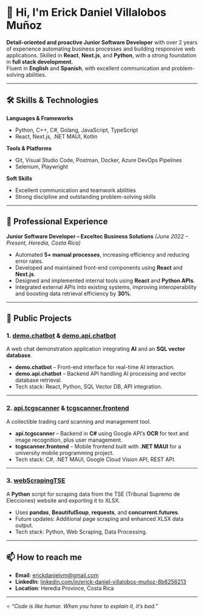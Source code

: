 # 👋 Hi, I'm Erick Daniel Villalobos Muñoz

**Detail-oriented and proactive Junior Software Developer** with over 2 years of experience automating business processes and building responsive web applications. Skilled in **React**, **Next.js**, and **Python**, with a strong foundation in **full stack development**.  
Fluent in **English** and **Spanish**, with excellent communication and problem-solving abilities.

---

## 🛠 Skills & Technologies

**Languages & Frameworks**
- Python, C++, C#, Golang, JavaScript, TypeScript
- React, Next.js, .NET MAUI, Kotlin

**Tools & Platforms**
- Git, Visual Studio Code, Postman, Docker, Azure DevOps Pipelines  
- Selenium, Playwright

**Soft Skills**
- Excellent communication and teamwork abilities  
- Strong discipline and outstanding problem-solving skills

---

## 💼 Professional Experience

**Junior Software Developer – Exceltec Business Solutions** *(June 2022 – Present, Heredia, Costa Rica)*
- Automated **5+ manual processes**, increasing efficiency and reducing error rates.
- Developed and maintained front-end components using **React** and **Next.js**.
- Designed and implemented internal tools using **React** and **Python APIs**.
- Integrated external APIs into existing systems, improving interoperability and boosting data retrieval efficiency by **30%**.

---

## 📂 Public Projects

### 1. [demo.chatbot](https://github.com/Ascerola/demo.chatbot) & [demo.api.chatbot](https://github.com/Ascerola/demo.api.chatbot)
A web chat demonstration application integrating **AI** and an **SQL vector database**.
- **demo.chatbot** – Front-end interface for real-time AI interaction.
- **demo.api.chatbot** – Backend API handling AI processing and vector database retrieval.
- Tech stack: React, Python, SQL Vector DB, API integration.

---

### 2. [api.tcgscanner](https://github.com/Ascerola/api.tcgscanner) & [tcgscanner.frontend](https://github.com/Ascerola/tcgscanner.frontend)
A collectible trading card scanning and management tool.
- **api.tcgscanner** – Backend in **C#** using Google API’s **OCR** for text and image recognition, plus user management.
- **tcgscanner.frontend** – Mobile frontend built with **.NET MAUI** for a university mobile programming project.
- Tech stack: C#, .NET MAUI, Google Cloud Vision API, REST API.

---

### 3. [webScrapingTSE](https://github.com/Ascerola/webScrapingTSE)
A **Python** script for scraping data from the TSE (Tribunal Supremo de Elecciones) website and exporting it to XLSX.
- Uses **pandas**, **BeautifulSoup**, **requests**, and **concurrent.futures**.
- Future updates: Additional page scraping and enhanced XLSX data output.
- Tech stack: Python, Web Scraping, Data Processing.

---

## 📫 How to reach me
- **Email**: erickdanielvm@gmail.com  
- **LinkedIn**: [linkedin.com/in/erick-daniel-villalobos-muñoz-8b6256213](https://www.linkedin.com/in/erick-daniel-villalobos-muñoz-8b6256213)  
- **Location**: Heredia Province, Costa Rica  

---
⭐️ *“Code is like humor. When you have to explain it, it’s bad.”*
